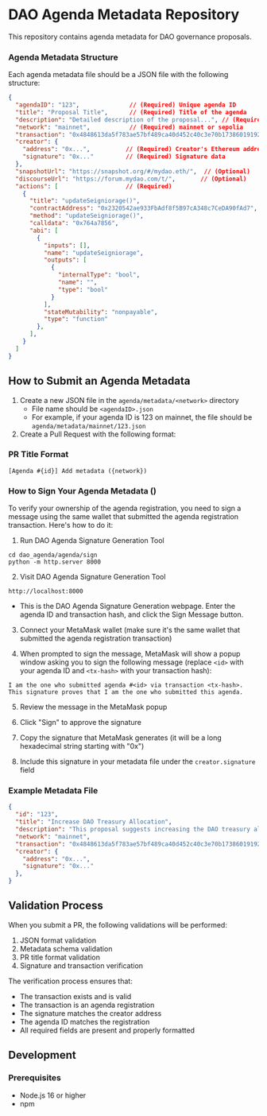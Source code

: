 # DAO Agenda Metadata Repository

This repository contains agenda metadata for DAO governance proposals.

### Agenda Metadata Structure

Each agenda metadata file should be a JSON file with the following structure:

```json
{
  "agendaID": "123",              // (Required) Unique agenda ID
  "title": "Proposal Title",      // (Required) Title of the agenda
  "description": "Detailed description of the proposal...", // (Required) Detailed explanation
  "network": "mainnet",           // (Required) mainnet or sepolia
  "transaction": "0x4848613da5f783ae57bf489ca40d452c40c3e70b173860191922fb4dfe2626b8", // (Required)
  "creator": {
    "address": "0x...",          // (Required) Creator's Ethereum address
    "signature": "0x..."         // (Required) Signature data
  },
  "snapshotUrl": "https://snapshot.org/#/mydao.eth/",  // (Optional)
  "discourseUrl": "https://forum.mydao.com/t/",       // (Optional)
  "actions": [                   // (Required)
    {
      "title": "updateSeigniorage()",
      "contractAddress": "0x2320542ae933FbAdf8f5B97cA348c7CeDA90fAd7",
      "method": "updateSeigniorage()",
      "calldata": "0x764a7856",
      "abi": [
        {
          "inputs": [],
          "name": "updateSeigniorage",
          "outputs": [
            {
              "internalType": "bool",
              "name": "",
              "type": "bool"
            }
          ],
          "stateMutability": "nonpayable",
          "type": "function"
        },
      ],
    }
  ]
}
```

## How to Submit an Agenda Metadata

1. Create a new JSON file in the `agenda/metadata/<network>` directory
   - File name should be `<agendaID>.json`
   - For example, if your agenda ID is 123 on mainnet, the file should be `agenda/metadata/mainnet/123.json`
2. Create a Pull Request with the following format:

### PR Title Format

```
[Agenda #{id}] Add metadata ({network})
```

### How to Sign Your Agenda Metadata ()

To verify your ownership of the agenda registration, you need to sign a message using the same wallet that submitted the agenda registration transaction. Here's how to do it:

1. Run DAO Agenda Signature Generation Tool
  ```
  cd dao_agenda/agenda/sign
  python -m http.server 8000
  ```
2. Visit DAO Agenda Signature Generation Tool
  ```
  http://localhost:8000
  ```
  - This is the DAO Agenda Signature Generation webpage. Enter the agenda ID and transaction hash, and click the Sign Message button.

3. Connect your MetaMask wallet (make sure it's the same wallet that submitted the agenda registration transaction)

4. When prompted to sign the message, MetaMask will show a popup window asking you to sign the following message (replace `<id>` with your agenda ID and `<tx-hash>` with your transaction hash):
  ```
  I am the one who submitted agenda #<id> via transaction <tx-hash>. This signature proves that I am the one who submitted this agenda.
  ```
5. Review the message in the MetaMask popup

6. Click "Sign" to approve the signature

7. Copy the signature that MetaMask generates (it will be a long hexadecimal string starting with "0x")

8. Include this signature in your metadata file under the `creator.signature` field


### Example Metadata File
```json
{
  "id": "123",
  "title": "Increase DAO Treasury Allocation",
  "description": "This proposal suggests increasing the DAO treasury allocation by 20% to support more community initiatives...",
  "network": "mainnet",
  "transaction": "0x4848613da5f783ae57bf489ca40d452c40c3e70b173860191922fb4dfe2626b8",
  "creator": {
    "address": "0x...",
    "signature": "0x..."
  },
}
```

## Validation Process

When you submit a PR, the following validations will be performed:

1. JSON format validation
2. Metadata schema validation
3. PR title format validation
4. Signature and transaction verification

The verification process ensures that:
- The transaction exists and is valid
- The transaction is an agenda registration
- The signature matches the creator address
- The agenda ID matches the registration
- All required fields are present and properly formatted


## Development

### Prerequisites
- Node.js 16 or higher
- npm

